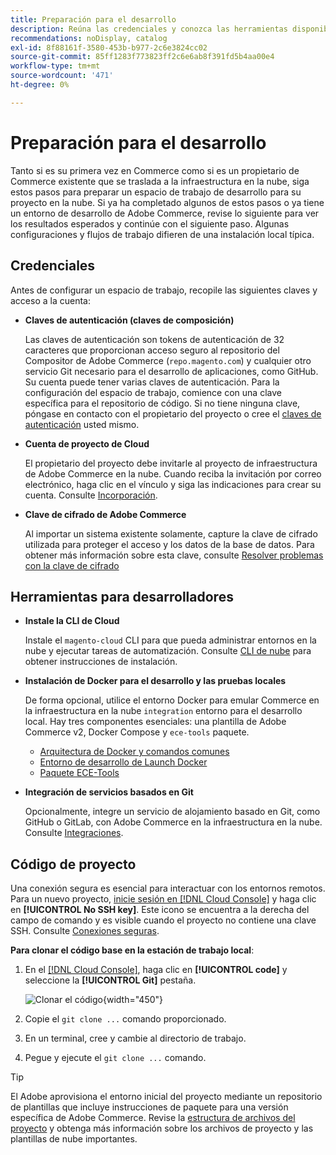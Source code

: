 ```yaml
---
title: Preparación para el desarrollo
description: Reúna las credenciales y conozca las herramientas disponibles para configurar un espacio de trabajo de desarrollo para utilizarlo con su proyecto de infraestructura de Commerce en la nube.
recommendations: noDisplay, catalog
exl-id: 8f88161f-3580-453b-b977-2c6e3824cc02
source-git-commit: 85ff1283f773823ff2c6e6ab8f391fd5b4aa00e4
workflow-type: tm+mt
source-wordcount: '471'
ht-degree: 0%

---
```


# Preparación para el desarrollo

Tanto si es su primera vez en Commerce como si es un propietario de Commerce existente que se traslada a la infraestructura en la nube, siga estos pasos para preparar un espacio de trabajo de desarrollo para su proyecto en la nube. Si ya ha completado algunos de estos pasos o ya tiene un entorno de desarrollo de Adobe Commerce, revise lo siguiente para ver los resultados esperados y continúe con el siguiente paso. Algunas configuraciones y flujos de trabajo difieren de una instalación local típica.

## Credenciales

Antes de configurar un espacio de trabajo, recopile las siguientes claves y acceso a la cuenta:

- **Claves de autenticación (claves de composición)**

  Las claves de autenticación son tokens de autenticación de 32 caracteres que proporcionan acceso seguro al repositorio del Compositor de Adobe Commerce (`repo.magento.com`) y cualquier otro servicio Git necesario para el desarrollo de aplicaciones, como GitHub. Su cuenta puede tener varias claves de autenticación. Para la configuración del espacio de trabajo, comience con una clave específica para el repositorio de código. Si no tiene ninguna clave, póngase en contacto con el propietario del proyecto o cree el [claves de autenticación](../cloud-guide/development/authentication-keys.md) usted mismo.

- **Cuenta de proyecto de Cloud**

  El propietario del proyecto debe invitarle al proyecto de infraestructura de Adobe Commerce en la nube. Cuando reciba la invitación por correo electrónico, haga clic en el vínculo y siga las indicaciones para crear su cuenta. Consulte [Incorporación](onboarding.md).

- **Clave de cifrado de Adobe Commerce**

  Al importar un sistema existente solamente, capture la clave de cifrado utilizada para proteger el acceso y los datos de la base de datos. Para obtener más información sobre esta clave, consulte [Resolver problemas con la clave de cifrado](https://experienceleague.adobe.com/docs/commerce-knowledge-base/kb/troubleshooting/miscellaneous/resolve-issues-with-encryption-key.html)

## Herramientas para desarrolladores

- **Instale la CLI de Cloud**

  Instale el `magento-cloud` CLI para que pueda administrar entornos en la nube y ejecutar tareas de automatización. Consulte [CLI de nube](../cloud-guide/dev-tools/cloud-cli-overview.md) para obtener instrucciones de instalación.

- **Instalación de Docker para el desarrollo y las pruebas locales**

  De forma opcional, utilice el entorno Docker para emular Commerce en la infraestructura en la nube `integration` entorno para el desarrollo local. Hay tres componentes esenciales: una plantilla de Adobe Commerce v2, Docker Compose y `ece-tools` paquete.

   - [Arquitectura de Docker y comandos comunes](../cloud-guide/dev-tools/cloud-docker.md)
   - [Entorno de desarrollo de Launch Docker](https://developer.adobe.com/commerce/cloud-tools/docker/setup/)
   - [Paquete ECE-Tools](../cloud-guide/dev-tools/package-overview.md)

- **Integración de servicios basados en Git**

  Opcionalmente, integre un servicio de alojamiento basado en Git, como GitHub o GitLab, con Adobe Commerce en la infraestructura en la nube. Consulte [Integraciones](../cloud-guide/integrations/overview.md).

## Código de proyecto

Una conexión segura es esencial para interactuar con los entornos remotos. Para un nuevo proyecto, [inicie sesión en [!DNL Cloud Console]](https://console.adobecommerce.com) y haga clic en **[!UICONTROL No SSH key]**. Este icono se encuentra a la derecha del campo de comando y es visible cuando el proyecto no contiene una clave SSH. Consulte [Conexiones seguras](../cloud-guide/development/secure-connections.md#add-an-ssh-public-key-to-your-account).

**Para clonar el código base en la estación de trabajo local**:

1. En el [[!DNL Cloud Console]](https://console.adobecommerce.com), haga clic en **[!UICONTROL code]** y seleccione la **[!UICONTROL Git]** pestaña.

   ![Clonar el código](../assets/ui-git-code.png){width="450"}

1. Copie el `git clone ...` comando proporcionado.

1. En un terminal, cree y cambie al directorio de trabajo.

1. Pegue y ejecute el `git clone ...` comando.

>[!TIP]
>
>El Adobe aprovisiona el entorno inicial del proyecto mediante un repositorio de plantillas que incluye instrucciones de paquete para una versión específica de Adobe Commerce. Revise la [estructura de archivos del proyecto](../cloud-guide/project/file-structure.md) y obtenga más información sobre los archivos de proyecto y las plantillas de nube importantes.
